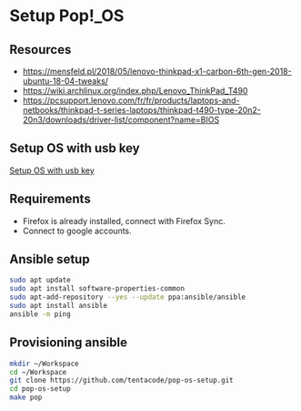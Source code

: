 # Setup Pop!\_OS

## Resources

- https://mensfeld.pl/2018/05/lenovo-thinkpad-x1-carbon-6th-gen-2018-ubuntu-18-04-tweaks/
- https://wiki.archlinux.org/index.php/Lenovo_ThinkPad_T490
- https://pcsupport.lenovo.com/fr/fr/products/laptops-and-netbooks/thinkpad-t-series-laptops/thinkpad-t490-type-20n2-20n3/downloads/driver-list/component?name=BIOS

## Setup OS with usb key

[Setup OS with usb key](https://pop.system76.com/docs/install-pop-os/)

## Requirements

- Firefox is already installed, connect with Firefox Sync.
- Connect to google accounts.

## Ansible setup

```bash
sudo apt update
sudo apt install software-properties-common
sudo apt-add-repository --yes --update ppa:ansible/ansible
sudo apt install ansible
ansible -m ping
```

## Provisioning ansible

```bash
mkdir ~/Workspace
cd ~/Workspace
git clone https://github.com/tentacode/pop-os-setup.git
cd pop-os-setup
make pop
```
